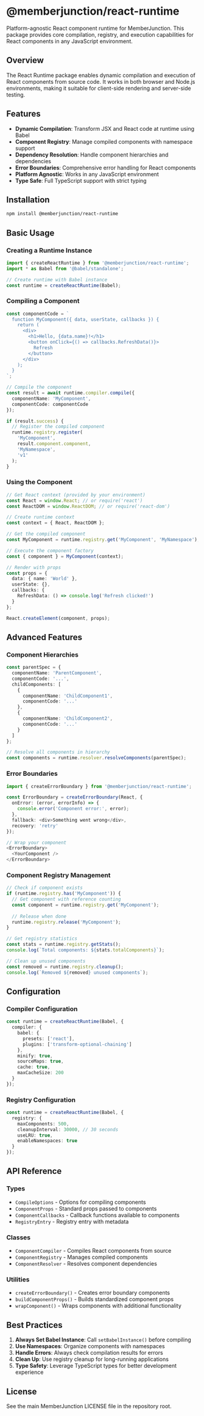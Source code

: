 # @memberjunction/react-runtime

Platform-agnostic React component runtime for MemberJunction. This package provides core compilation, registry, and execution capabilities for React components in any JavaScript environment.

## Overview

The React Runtime package enables dynamic compilation and execution of React components from source code. It works in both browser and Node.js environments, making it suitable for client-side rendering and server-side testing.

## Features

- **Dynamic Compilation**: Transform JSX and React code at runtime using Babel
- **Component Registry**: Manage compiled components with namespace support
- **Dependency Resolution**: Handle component hierarchies and dependencies
- **Error Boundaries**: Comprehensive error handling for React components
- **Platform Agnostic**: Works in any JavaScript environment
- **Type Safe**: Full TypeScript support with strict typing

## Installation

```bash
npm install @memberjunction/react-runtime
```

## Basic Usage

### Creating a Runtime Instance

```typescript
import { createReactRuntime } from '@memberjunction/react-runtime';
import * as Babel from '@babel/standalone';

// Create runtime with Babel instance
const runtime = createReactRuntime(Babel);
```

### Compiling a Component

```typescript
const componentCode = `
  function MyComponent({ data, userState, callbacks }) {
    return (
      <div>
        <h1>Hello, {data.name}!</h1>
        <button onClick={() => callbacks.RefreshData()}>
          Refresh
        </button>
      </div>
    );
  }
`;

// Compile the component
const result = await runtime.compiler.compile({
  componentName: 'MyComponent',
  componentCode: componentCode
});

if (result.success) {
  // Register the compiled component
  runtime.registry.register(
    'MyComponent',
    result.component.component,
    'MyNamespace',
    'v1'
  );
}
```

### Using the Component

```typescript
// Get React context (provided by your environment)
const React = window.React; // or require('react')
const ReactDOM = window.ReactDOM; // or require('react-dom')

// Create runtime context
const context = { React, ReactDOM };

// Get the compiled component
const MyComponent = runtime.registry.get('MyComponent', 'MyNamespace');

// Execute the component factory
const { component } = MyComponent(context);

// Render with props
const props = {
  data: { name: 'World' },
  userState: {},
  callbacks: {
    RefreshData: () => console.log('Refresh clicked!')
  }
};

React.createElement(component, props);
```

## Advanced Features

### Component Hierarchies

```typescript
const parentSpec = {
  componentName: 'ParentComponent',
  componentCode: '...',
  childComponents: [
    {
      componentName: 'ChildComponent1',
      componentCode: '...'
    },
    {
      componentName: 'ChildComponent2',
      componentCode: '...'
    }
  ]
};

// Resolve all components in hierarchy
const components = runtime.resolver.resolveComponents(parentSpec);
```

### Error Boundaries

```typescript
import { createErrorBoundary } from '@memberjunction/react-runtime';

const ErrorBoundary = createErrorBoundary(React, {
  onError: (error, errorInfo) => {
    console.error('Component error:', error);
  },
  fallback: <div>Something went wrong</div>,
  recovery: 'retry'
});

// Wrap your component
<ErrorBoundary>
  <YourComponent />
</ErrorBoundary>
```

### Component Registry Management

```typescript
// Check if component exists
if (runtime.registry.has('MyComponent')) {
  // Get component with reference counting
  const component = runtime.registry.get('MyComponent');
  
  // Release when done
  runtime.registry.release('MyComponent');
}

// Get registry statistics
const stats = runtime.registry.getStats();
console.log(`Total components: ${stats.totalComponents}`);

// Clean up unused components
const removed = runtime.registry.cleanup();
console.log(`Removed ${removed} unused components`);
```

## Configuration

### Compiler Configuration

```typescript
const runtime = createReactRuntime(Babel, {
  compiler: {
    babel: {
      presets: ['react'],
      plugins: ['transform-optional-chaining']
    },
    minify: true,
    sourceMaps: true,
    cache: true,
    maxCacheSize: 200
  }
});
```

### Registry Configuration

```typescript
const runtime = createReactRuntime(Babel, {
  registry: {
    maxComponents: 500,
    cleanupInterval: 30000, // 30 seconds
    useLRU: true,
    enableNamespaces: true
  }
});
```

## API Reference

### Types

- `CompileOptions` - Options for compiling components
- `ComponentProps` - Standard props passed to components
- `ComponentCallbacks` - Callback functions available to components
- `RegistryEntry` - Registry entry with metadata

### Classes

- `ComponentCompiler` - Compiles React components from source
- `ComponentRegistry` - Manages compiled components
- `ComponentResolver` - Resolves component dependencies

### Utilities

- `createErrorBoundary()` - Creates error boundary components
- `buildComponentProps()` - Builds standardized component props
- `wrapComponent()` - Wraps components with additional functionality

## Best Practices

1. **Always Set Babel Instance**: Call `setBabelInstance()` before compiling
2. **Use Namespaces**: Organize components with namespaces
3. **Handle Errors**: Always check compilation results for errors
4. **Clean Up**: Use registry cleanup for long-running applications
5. **Type Safety**: Leverage TypeScript types for better development experience

## License

See the main MemberJunction LICENSE file in the repository root.